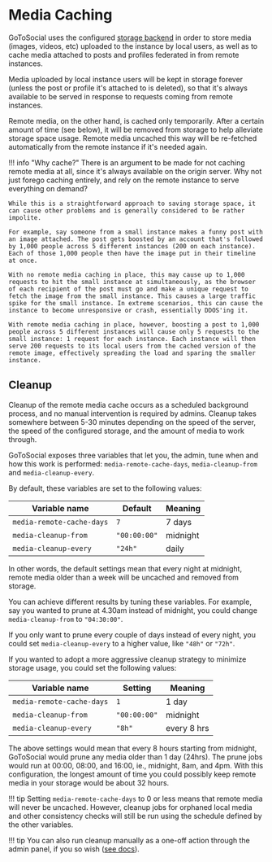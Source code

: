 # Media Caching

GoToSocial uses the configured [storage backend](https://docs.gotosocial.org/en/latest/configuration/storage/) in order to store media (images, videos, etc) uploaded to the instance by local users, as well as to cache media attached to posts and profiles federated in from remote instances.

Media uploaded by local instance users will be kept in storage forever (unless the post or profile it's attached to is deleted), so that it's always available to be served in response to requests coming from remote instances.

Remote media, on the other hand, is cached only temporarily. After a certain amount of time (see below), it will be removed from storage to help alleviate storage space usage. Remote media uncached this way will be re-fetched automatically from the remote instance if it's needed again.

!!! info "Why cache?"
    There is an argument to be made for not caching remote media at all, since it's always available on the origin server. Why not just forego caching entirely, and rely on the remote instance to serve everything on demand?
    
    While this is a straightforward approach to saving storage space, it can cause other problems and is generally considered to be rather impolite.
    
    For example, say someone from a small instance makes a funny post with an image attached. The post gets boosted by an account that's followed by 1,000 people across 5 different instances (200 on each instance). Each of those 1,000 people then have the image put in their timeline at once.
    
    With no remote media caching in place, this may cause up to 1,000 requests to hit the small instance at simultaneously, as the browser of each recipient of the post must go and make a unique request to fetch the image from the small instance. This causes a large traffic spike for the small instance. In extreme scenarios, this can cause the instance to become unresponsive or crash, essentially DDOS'ing it.
    
    With remote media caching in place, however, boosting a post to 1,000 people across 5 different instances will cause only 5 requests to the small instance: 1 request for each instance. Each instance will then serve 200 requests to its local users from the cached version of the remote image, effectively spreading the load and sparing the smaller instance.

## Cleanup

Cleanup of the remote media cache occurs as a scheduled background process, and no manual intervention is required by admins. Cleanup takes somewhere between 5-30 minutes depending on the speed of the server, the speed of the configured storage, and the amount of media to work through.

GoToSocial exposes three variables that let you, the admin, tune when and how this work is performed: `media-remote-cache-days`, `media-cleanup-from` and `media-cleanup-every`.

By default, these variables are set to the following values:

| Variable name             | Default      | Meaning  |
|---------------------------|--------------|----------|
| `media-remote-cache-days` | `7`          | 7 days   |
| `media-cleanup-from`      | `"00:00:00"` | midnight |
| `media-cleanup-every`     | `"24h"`      | daily    |

In other words, the default settings mean that every night at midnight, remote media older than a week will be uncached and removed from storage.

You can achieve different results by tuning these variables. For example, say you wanted to prune at 4.30am instead of midnight, you could change `media-cleanup-from` to `"04:30:00"`.

If you only want to prune every couple of days instead of every night, you could set `media-cleanup-every` to a higher value, like `"48h"` or `"72h"`.

If you wanted to adopt a more aggressive cleanup strategy to minimize storage usage, you could set the following values:

| Variable name             | Setting      | Meaning     |
|---------------------------|--------------|-------------|
| `media-remote-cache-days` | `1`          | 1 day       |
| `media-cleanup-from`      | `"00:00:00"` | midnight    |
| `media-cleanup-every`     | `"8h"`       | every 8 hrs |

The above settings would mean that every 8 hours starting from midnight, GoToSocial would prune any media older than 1 day (24hrs). The prune jobs would run at 00:00, 08:00, and 16:00, ie., midnight, 8am, and 4pm. With this configuration, the longest amount of time you could possibly keep remote media in your storage would be about 32 hours.

!!! tip
    Setting `media-remote-cache-days` to 0 or less means that remote media will never be uncached. However, cleanup jobs for orphaned local media and other consistency checks will still be run using the schedule defined by the other variables.

!!! tip
    You can also run cleanup manually as a one-off action through the admin panel, if you so wish ([see docs](./settings.md#media)).
